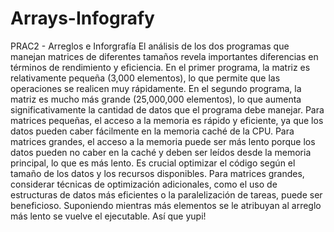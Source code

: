 # Arrays-Infografy
PRAC2 - Arreglos e Inforgrafía
El análisis de los dos programas que manejan matrices de diferentes tamaños revela importantes diferencias en términos de rendimiento y eficiencia.
En el primer programa, la matriz es relativamente pequeña (3,000 elementos), lo que permite que las operaciones se realicen muy rápidamente.
En el segundo programa, la matriz es mucho más grande (25,000,000 elementos), lo que aumenta significativamente la cantidad de datos que el programa debe manejar.
Para matrices pequeñas, el acceso a la memoria es rápido y eficiente, ya que los datos pueden caber fácilmente en la memoria caché de la CPU.
Para matrices grandes, el acceso a la memoria puede ser más lento porque los datos pueden no caber en la caché y deben ser leídos desde la memoria principal, lo que es más lento.
Es crucial optimizar el código según el tamaño de los datos y los recursos disponibles. Para matrices grandes, considerar técnicas de optimización adicionales, como el uso de estructuras de datos más eficientes o la paralelización de tareas, puede ser beneficioso.
Suponiendo mientras más elementos se le atribuyan al arreglo más lento se vuelve el ejecutable. Así que yupi!
